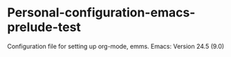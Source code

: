 # Personal-configuration-emacs-prelude-test
Configuration file for setting up org-mode, emms. 
Emacs: Version 24.5 (9.0)
